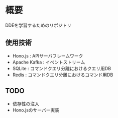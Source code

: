 # 概要

DDEを学習するためのリポジトリ

## 使用技術

- Hono.js : APIサーバフレームワーク
- Apache Kafka : イベントストリーム
- SQLite : コマンドクエリ分離におけるクエリ用DB
- Redis : コマンドクエリ分離におけるコマンド用DB

## TODO

- 依存性の注入
- Hono.jsのサーバー実装
